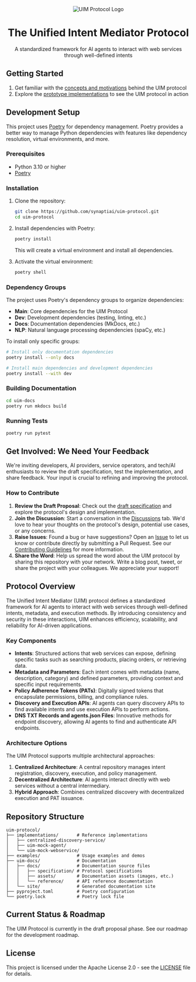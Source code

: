 <div align="center">
  <img src="https://synaptiai.github.io/uim-protocol/assets/images/abstract.png" alt="UIM Protocol Logo">
  <h1>The Unified Intent Mediator Protocol</h1>
  <p>A standardized framework for AI agents to interact with web services through well-defined intents</p>
</div>

## Getting Started

1. Get familiar with the [concepts and motivations](https://synaptiai.github.io/uim-protocol/specification/) behind the UIM protocol
2. Explore the [prototype implementations](https://synaptiai.github.io/uim-protocol/prototypes/) to see the UIM protocol in action

## Development Setup

This project uses [Poetry](https://python-poetry.org/) for dependency management. Poetry provides a better way to manage Python dependencies with features like dependency resolution, virtual environments, and more.

### Prerequisites

- Python 3.10 or higher
- [Poetry](https://python-poetry.org/docs/#installation)

### Installation

1. Clone the repository:
   ```bash
   git clone https://github.com/synaptiai/uim-protocol.git
   cd uim-protocol
   ```

2. Install dependencies with Poetry:
   ```bash
   poetry install
   ```

   This will create a virtual environment and install all dependencies.

3. Activate the virtual environment:
   ```bash
   poetry shell
   ```

### Dependency Groups

The project uses Poetry's dependency groups to organize dependencies:

- **Main**: Core dependencies for the UIM Protocol
- **Dev**: Development dependencies (testing, linting, etc.)
- **Docs**: Documentation dependencies (MkDocs, etc.)
- **NLP**: Natural language processing dependencies (spaCy, etc.)

To install only specific groups:

```bash
# Install only documentation dependencies
poetry install --only docs

# Install main dependencies and development dependencies
poetry install --with dev
```

### Building Documentation

```bash
cd uim-docs
poetry run mkdocs build
```

### Running Tests

```bash
poetry run pytest
```

## Get Involved: We Need Your Feedback

We're inviting developers, AI providers, service operators, and tech/AI enthusiasts to review the draft specification, test the implementation, and share feedback. Your input is crucial to refining and improving the protocol.

### How to Contribute

1. **Review the Draft Proposal**: Check out the [draft specification](https://synaptiai.github.io/uim-protocol/specification/uim-specification.txt) and explore the protocol's design and implementation.
2. **Join the Discussion**: Start a conversation in the [Discussions](https://github.com/synaptiai/uim-protocol/discussions) tab. We'd love to hear your thoughts on the protocol's design, potential use cases, or any concerns.
3. **Raise Issues**: Found a bug or have suggestions? Open an [Issue](https://github.com/synaptiai/uim-protocol/issues) to let us know or contribute directly by submitting a Pull Request. See our [Contributing Guidelines](CONTRIBUTING.md) for more information.
4. **Share the Word**: Help us spread the word about the UIM protocol by sharing this repository with your network. Write a blog post, tweet, or share the project with your colleagues. We appreciate your support!

## Protocol Overview

The Unified Intent Mediator (UIM) protocol defines a standardized framework for AI agents to interact with web services through well-defined intents, metadata, and execution methods. By introducing consistency and security in these interactions, UIM enhances efficiency, scalability, and reliability for AI-driven applications.

### Key Components

- **Intents**: Structured actions that web services can expose, defining specific tasks such as searching products, placing orders, or retrieving data.
- **Metadata and Parameters**: Each intent comes with metadata (name, description, category) and defined parameters, providing context and specific input requirements.
- **Policy Adherence Tokens (PATs)**: Digitally signed tokens that encapsulate permissions, billing, and compliance rules.
- **Discovery and Execution APIs**: AI agents can query discovery APIs to find available intents and use execution APIs to perform actions.
- **DNS TXT Records and agents.json Files**: Innovative methods for endpoint discovery, allowing AI agents to find and authenticate API endpoints.

### Architecture Options

The UIM Protocol supports multiple architectural approaches:

1. **Centralized Architecture**: A central repository manages intent registration, discovery, execution, and policy management.
2. **Decentralized Architecture**: AI agents interact directly with web services without a central intermediary.
3. **Hybrid Approach**: Combines centralized discovery with decentralized execution and PAT issuance.

## Repository Structure

```
uim-protocol/
├── implementations/       # Reference implementations
│   ├── centralized-discovery-service/
│   ├── uim-mock-agent/
│   └── uim-mock-webservice/
├── examples/              # Usage examples and demos
├── uim-docs/              # Documentation
│   ├── docs/              # Documentation source files
│   │   ├── specification/ # Protocol specifications
│   │   ├── assets/        # Documentation assets (images, etc.)
│   │   └── reference/     # API reference documentation
│   └── site/              # Generated documentation site
├── pyproject.toml         # Poetry configuration
└── poetry.lock            # Poetry lock file
```

## Current Status & Roadmap

The UIM Protocol is currently in the draft proposal phase. See our roadmap for the development roadmap.

## License

This project is licensed under the Apache License 2.0 - see the [LICENSE](LICENSE) file for details.
